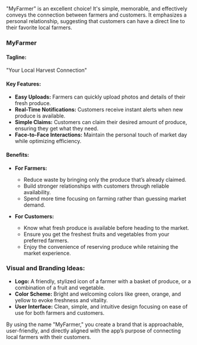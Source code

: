 "MyFarmer" is an excellent choice! It's simple, memorable, and effectively conveys the connection between farmers and customers. It emphasizes a personal relationship, suggesting that customers can have a direct line to their favorite local farmers.

### MyFarmer

#### Tagline:
"Your Local Harvest Connection"

#### Key Features:
- **Easy Uploads:** Farmers can quickly upload photos and details of their fresh produce.
- **Real-Time Notifications:** Customers receive instant alerts when new produce is available.
- **Simple Claims:** Customers can claim their desired amount of produce, ensuring they get what they need.
- **Face-to-Face Interactions:** Maintain the personal touch of market day while optimizing efficiency.

#### Benefits:
- **For Farmers:**
  - Reduce waste by bringing only the produce that’s already claimed.
  - Build stronger relationships with customers through reliable availability.
  - Spend more time focusing on farming rather than guessing market demand.

- **For Customers:**
  - Know what fresh produce is available before heading to the market.
  - Ensure you get the freshest fruits and vegetables from your preferred farmers.
  - Enjoy the convenience of reserving produce while retaining the market experience.

### Visual and Branding Ideas:
- **Logo:** A friendly, stylized icon of a farmer with a basket of produce, or a combination of a fruit and vegetable.
- **Color Scheme:** Bright and welcoming colors like green, orange, and yellow to evoke freshness and vitality.
- **User Interface:** Clean, simple, and intuitive design focusing on ease of use for both farmers and customers.

By using the name "MyFarmer," you create a brand that is approachable, user-friendly, and directly aligned with the app’s purpose of connecting local farmers with their customers.
